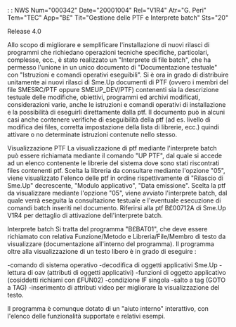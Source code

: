  :  : NWS Num="000342" Date="20001004" Rel="V1R4" Atr="G. Peri" Tem="TEC" App="B£" Tit="Gestione delle PTF e Interprete batch" Sts="20"

Release 4.0

Allo scopo di migliorare e semplificare l'installazione di nuovi rilasci di programmi che richiedano operazioni tecniche specifiche, particolari, complesse, ecc., è stato realizzato un "Interprete di file batch", che ha permesso l'unione in un unico documento di "Documentazione testuale" con "Istruzioni e comandi operativi eseguibili".
Si è ora in grado di distribuire unitamente ai nuovi rilasci di Sme.Up documenti di PTF (ovvero i membri del file SMESRC/PTF oppure SMEUP_DEV/PTF) contenenti sia la descrizione testuale delle modifiche, obiettivi, programmi ed archivi modificati, considerazioni varie, anche le istruzioni e
comandi operativi di installazione e la possibilità di eseguirli direttamente dalla ptf.
Il documento può in alcuni casi anche contenere verifiche di eseguibilità della ptf (ad es. livello
di modifica dei files, corretta impostazione della lista di librerie, ecc.) quindi attivare o no determinate istruzioni contenute nello stesso.

Visualizzazione PTF
La visualizzazione di ptf mediante l'interprete batch può essere richiamata mediante il comando "UP
PTF", dal quale si accede ad un elenco contenente le librerie del sistema dove sono stati riscontrati files contenenti ptf.
Scelta la libreria da consultare mediante l'opzione "05", viene visualizzato l'elenco delle ptf in
ordine rispettivamente di "Rilascio di Sme.Up" decrescente, "Modulo applicativo", "Data emissione".
Scelta la ptf da visualizzare mediante l'opzione "05", viene avviato l'interprete batch, dal quale
verrà eseguita la consultazione testuale e l'eventuale esecuzione di comandi batch inseriti nel documento.
Riferirsi alla ptf B£00712A di Sme.Up V1R4 per dettaglio di attivazione dell'interprete batch.

Interprete batch
Si tratta del programma "B£BAT01", che deve essere richiamato con relativa Funzione/Metodo e Libreria/File/Membro di testo da visualizzare (documentazione all'interno del programma).
Il programma oltre alla visualizzazione di un testo libero è in grado di eseguire : 

   -comando di sistema operativo
   -decodifica di oggetti applicativi Sme.Up
   -lettura di oav (attributi di oggetti applicativi)
   -funzioni di oggetto applicativo (cosiddetti richiami con £FUN02)
   -condizione IF singola
   -salto a tag (GOTO a TAG)
   -inserimento di attributi video per migliorare la visualizzazione del testo.

Il programma è comunque dotato di un "aiuto interno" interattivo, con l'elenco delle funzionalità supportate e relativi esempi.





